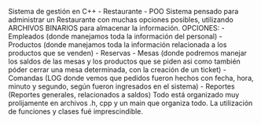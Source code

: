Sistema de gestión en C++ - Restaurante - POO
Sistema pensado para administrar un Restaurante con muchas opciones posibles, utilizando ARCHIVOS BINARIOS para almacenar la información.
OPCIONES: - Empleados (donde manejamos toda la información del personal)
          - Productos (donde manejamos toda la información relacionada a los productos que se venden)
          - Reservas
          - Mesas (donde podremos manejar los saldos de las mesas y los productos que se piden asi como también póder cerrar una mesa determinada, con la creación de un ticket)
          - Comandas (LOG donde vemos que pedidos fueron hechos con fecha, hora, minuto y segundo, según fueron ingresados en el sistema)
          - Reportes (Reportes generales, relacionados a saldos)
Todo está organizado muy prolijamente en archivos .h, cpp y un main que organiza todo.
La utilización de funciones y clases fué imprescindible.
